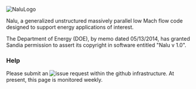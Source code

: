![NaluLogo](https://github.com/spdomin/Nalu/wiki/images/naluLowMach.jpg "Feel free to use this logo; designed by SRDomino")

Nalu, a generalized unstructured massively parallel low Mach flow code designed to support energy applications of interest.

The Department of Energy (DOE), by memo dated 05/13/2014, has granted Sandia permission to assert 
its copyright in software entitled "Nalu v 1.0".

### Help
Please submit an ![issue](https://github.com/spdomin/NaluHelp/issues) request within the github infrastructure. At present, this page is monitored weekly.
